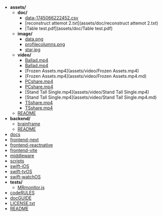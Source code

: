 - **assets/**
  - **doc/**
    - [data-1745066222452.csv](assets/doc/data-1745066222452.csv)
    - [reconstruct attemot 2.txt](assets/doc/reconstruct attemot 2.txt)
    - [Table test.pdf](assets/doc/Table test.pdf)
  - **image/**
    - [data.png](assets/image/data.png)
    - [profilecolumns.png](assets/image/profilecolumns.png)
    - [star.jpg](assets/image/star.jpg)
  - **video/**
    - [Ballad.mp4](assets/video/Ballad.mp4)
    - [Ballad.mp4](assets/video/Ballad.mp4.md)
    - [Frozen Assets.mp4](assets/video/Frozen Assets.mp4)
    - [Frozen Assets.mp4](assets/video/Frozen Assets.mp4.md)
    - [PCshare.mp4](assets/video/PCshare.mp4)
    - [PCshare.mp4](assets/video/PCshare.mp4.md)
    - [Stand Tall Single.mp4](assets/video/Stand Tall Single.mp4)
    - [Stand Tall Single.mp4](assets/video/Stand Tall Single.mp4.md)
    - [TSshare.mp4](assets/video/TSshare.mp4)
    - [TSshare.mp4](assets/video/TSshare.mp4.md)
  - [README](assets/README.md)
- **backend/**
  - [brainframe](backend/brainframe/README.md)
  - [README](backend/README.md)
- [docs](docs/README.md)
- [frontend-next](frontend-next/README.md)
- [frontend-reactnative](frontend-reactnative/README.md)
- [frontend-vite](frontend-vite/README.md)
- [middleware](middleware/README.md)
- [scripts](scripts/README.md)
- [swift-iOS](swift-iOS/README.md)
- [swift-tvOS](swift-tvOS/README.md)
- [swift-watchOS](swift-watchOS/README.md)
- **tests/**
  - [MRmonitor.js](tests/MRmonitor.js.md)
- [codeRULES](codeRULES.md)
- [docGUIDE](docGUIDE.md)
- [LICENSE.txt](LICENSE.txt)
- [README](README.md)